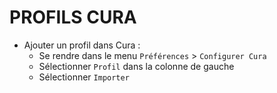 # PROFILS CURA

- Ajouter un profil dans Cura :
  - Se rendre dans le menu `Préférences` > `Configurer Cura`
  - Sélectionner `Profil` dans la colonne de gauche
  - Sélectionner `Importer`


